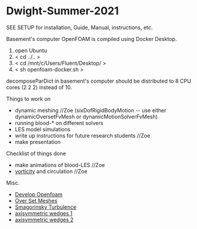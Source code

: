 # Dwight-Summer-2021

SEE SETUP for installation, Guide, Manual, instructions, etc.

Basement's computer OpenFOAM is compiled using Docker Desktop.
1. open Ubuntu
2. < cd ../.. >
3. < cd /mnt/c/Users/Fluent/Desktop/ >
4. < sh openfoam-docker.sh >

decomposeParDict in basement's computer should be distributed to 8 CPU cores (2 2 2) instead of 10.

Things to work on
* dynamic meshing //Zoe (sixDofRigidBodyMotion -- use either dynamicOversetFvMesh or dynamicMotionSolverFvMesh)
* running blood-* on different solvers
* LES model simulations
* write up instructions for future research students //Zoe
* make presentation

Checklist of things done
* make animations of blood-LES //Zoe
* [vorticity](https://www.youtube.com/watch?v=4wGO__XLsmg) and circulation //Zoe

Misc.
* [Develop Openfoam](https://develop.openfoam.com/Development/openfoam)
* [Over Set Meshes](https://www.youtube.com/watch?v=QEGnNLvQVfA)
* [Smagorinsky Turbulence](https://www.youtube.com/watch?v=V8ydRrdCzl0)
* [axisymmetric wedges 1](https://www.cfd-online.com/Forums/openfoam-solving/186540-wedge-boundary-condition-math-behind.html)
* [axisymmetric wedges 2](https://www.cfd-online.com/Forums/openfoam-meshing/186049-2d-axisymmetric-model-openfoam-4-0-a.html#post645900)
